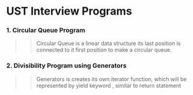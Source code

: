 # UST Interview Programs
### 1. Circular Queue Program


>>Circular Queue is a linear data structure 
its last position is connected to it first position to make a circular queue. 

### 2. Divisibility Program using Generators

>>Generators is creates its own iterator function, which will be represented by yield keyword , similar to return statement 


